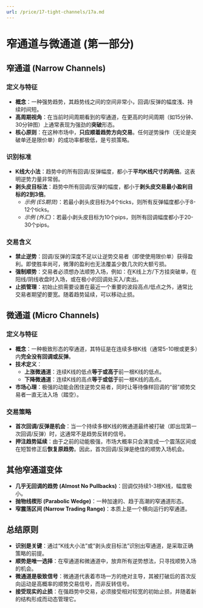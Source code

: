 ```yaml
---
url: /price/17-tight-channels/17a.md
---
```

# 窄通道与微通道 (第一部分)

## 窄通道 (Narrow Channels)

### 定义与特征

* **概念**：一种强势趋势，其趋势线之间的空间非常小，回调/反弹的幅度浅、持续时间短。
* **高周期视角**：在当前时间周期看到的窄通道，在更高的时间周期（如15分钟、30分钟图）上通常表现为强劲的**突破**形态。
* **核心原则**：在这种市场中，**只应顺着趋势方向交易**。任何逆势操作（无论是突破单还是限价单）的成功率都极低，是亏损策略。

### 识别标准

* **K线大小法**：趋势中的所有回调/反弹幅度，都小于**平均K线尺寸的两倍**。这表明逆势力量非常弱。
* **剥头皮目标法**：趋势中所有回调/反弹的幅度，都小于**剥头皮交易最小盈利目标的2到3倍**。
  * *示例 (ES期货)*：若最小剥头皮目标为4个ticks，则所有反弹幅度都小于8-12个ticks。
  * *示例 (外汇)*：若最小剥头皮目标为10个pips，则所有回调幅度都小于20-30个pips。

### 交易含义

* **禁止逆势**：回调/反弹的深度不足以让逆势交易者（即使使用限价单）获得盈利。即使胜率尚可，微薄的盈利也无法覆盖少数几次的大额亏损。
* **强制顺势**：交易者必须想办法顺势入场，例如：在K线上方/下方挂突破单，在阳线/阴线收盘时入场，或在极小的回调处买入/卖出。
* **止损管理**：初始止损需要设置在最近一个重要的波段高点/低点之外，通常比交易者期望的要宽。随着趋势延续，可以移动止损。

## 微通道 (Micro Channels)

### 定义与特征

* **概念**：一种极致形态的窄通道，其特征是在连续多根K线（通常5-10根或更多）内**完全没有回调或反弹**。
* **技术定义**：
  * **上涨微通道**：连续K线的低点**等于或高于**前一根K线的低点。
  * **下降微通道**：连续K线的高点**等于或低于**前一根K线的高点。
* **市场心理**：极强的动能会困住逆势交易者，同时让等待像样回调的“弱”顺势交易者一直无法入场（踏空）。

### 交易策略

* **首次回调/反弹是机会**：当一个持续多根K线的微通道最终被打破（即出现第一次回调/反弹）时，这通常不是趋势反转的信号。
* **押注趋势延续**：由于之前的动能极强，市场大概率只会演变成一个震荡区间或在短暂修正后**恢复原趋势**。因此，首次回调/反弹是绝佳的顺势入场机会。

## 其他窄通道变体

* **几乎无回调的趋势 (Almost No Pullbacks)**：回调仅持续1-3根K线，幅度极小。
* **抛物线楔形 (Parabolic Wedge)**：一种加速的、趋于高潮的窄通道形态。
* **窄震荡区间 (Narrow Trading Range)**：本质上是一个横向运行的窄通道。

## 总结原则

* **识别是关键**：通过“K线大小法”或“剥头皮目标法”识别出窄通道，是采取正确策略的前提。
* **顺势是唯一选择**：在窄通道和微通道中，放弃所有逆势想法，只寻找顺势入场的机会。
* **微通道是极致信号**：微通道代表着市场一方的绝对主导，其被打破后的首次反向运动是高概率的顺势交易信号，而非反转信号。
* **接受现实的止损**：在强趋势中交易，必须接受相对较宽的初始止损，并随着新的结构形成而动态管理它。
